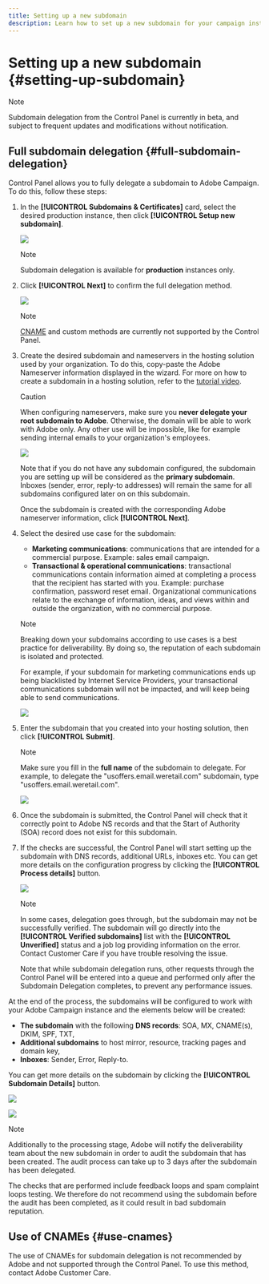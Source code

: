 ```yaml
---
title: Setting up a new subdomain
description: Learn how to set up a new subdomain for your campaign instances
---
```


# Setting up a new subdomain {#setting-up-subdomain}

>[!NOTE]
>
>Subdomain delegation from the Control Panel is currently in beta, and subject to frequent updates and modifications without notification.

## Full subdomain delegation {#full-subdomain-delegation}

Control Panel allows you to fully delegate a subdomain to Adobe Campaign. To do this, follow these steps:

1. In the **[!UICONTROL Subdomains & Certificates]** card, select the desired production instance, then click **[!UICONTROL Setup new subdomain]**.

    ![](assets/subdomain1.png)

    >[!NOTE]
    >
    >Subdomain delegation is available for **production** instances only.

1. Click **[!UICONTROL Next]** to confirm the full delegation method.

    ![](assets/subdomain3.png)

    >[!NOTE]
    >
    >[CNAME](#use-cnames) and custom methods are currently not supported by the Control Panel.

1. Create the desired subdomain and nameservers in the hosting solution used by your organization. To do this, copy-paste the Adobe Nameserver information displayed in the wizard. For more on how to create a subdomain in a hosting solution, refer to the [tutorial video](https://video.tv.adobe.com/v/30175).

    >[!CAUTION]
    >
    >When configuring nameservers, make sure you **never delegate your root subdomain to Adobe**. Otherwise, the domain will be able to work with Adobe only. Any other use will be impossible, like for example sending internal emails to your organization's employees.

    ![](assets/subdomain4.png)

    Note that if you do not have any subdomain configured, the subdomain you are setting up will be considered as the **primary subdomain**. Inboxes (sender, error, reply-to addresses) will remain the same for all subdomains configured later on on this subdomain.

    Once the subdomain is created with the corresponding Adobe nameserver information, click **[!UICONTROL Next]**.

1. Select the desired use case for the subdomain:

    * **Marketing communications**: communications that are intended for a commercial purpose. Example: sales email campaign.
    * **Transactional & operational communications**: transactional communications contain information aimed at completing a process that the recipient has started with you. Example: purchase confirmation, password reset email. Organizational communications relate to the exchange of information, ideas, and views within and outside the organization, with no commercial purpose.

    >[!NOTE]
    >
    >Breaking down your subdomains according to use cases is a best practice for deliverability. By doing so, the reputation of each subdomain is isolated and protected.
    >
    >For example, if your subdomain for marketing communications ends up being blacklisted by Internet Service Providers, your transactional communications subdomain will not be impacted, and will keep being able to send communications.

    ![](assets/subdomain5.png)

1. Enter the subdomain that you created into your hosting solution, then click **[!UICONTROL Submit]**.

    >[!NOTE]
    >
    > Make sure you fill in the **full name** of the subdomain to delegate. For example, to delegate the "usoffers.email.weretail.com" subdomain, type "usoffers.email.weretail.com".

    ![](assets/subdomain6.png)

1. Once the subdomain is submitted, the Control Panel will check that it correctly point to Adobe NS records and that the Start of Authority (SOA) record does not exist for this subdomain.

1. If the checks are successful, the Control Panel will start setting up the subdomain with DNS records, additional URLs, inboxes etc. You can get more details on the configuration progress by clicking the **[!UICONTROL Process details]** button.

    ![](assets/subdomain7.png)

    >[!NOTE]
    >
    >In some cases, delegation goes through, but the subdomain may not be successfully verified. The subdomain will go directly into the **[!UICONTROL Verified subdomains]** list with the **[!UICONTROL Unverified]** status and a job log providing information on the error. Contact Customer Care if you have trouble resolving the issue.
    >
    >Note that while subdomain delegation runs, other requests through the Control Panel will be entered into a queue and performed only after the Subdomain Delegation completes, to prevent any performance issues.

At the end of the process, the subdomains will be configured to work with your Adobe Campaign instance and the elements below will be created:

* **The subdomain** with the following **DNS records**: SOA, MX, CNAME(s), DKIM, SPF, TXT,
* **Additional subdomains** to host mirror, resource, tracking pages and domain key,
* **Inboxes**: Sender, Error, Reply-to.

You can get more details on the subdomain by clicking the **[!UICONTROL Subdomain Details]** button.

![](assets/subdomain_details_general.png)

![](assets/subdomains_details_senderinfo.png)

>[!NOTE]
>
>Additionally to the processing stage, Adobe will notify the deliverability team about the new subdomain in order to audit the subdomain that has been created. The audit process can take up to 3 days after the subdomain has been delegated.
>
>The checks that are performed include feedback loops and spam complaint loops testing. We therefore do not recommend using the subdomain before the audit has been completed, as it could result in bad subdomain reputation.

## Use of CNAMEs {#use-cnames}

The use of CNAMEs for subdomain delegation is not recommended by Adobe and not supported through the Control Panel. To use this method, contact Adobe Customer Care.
